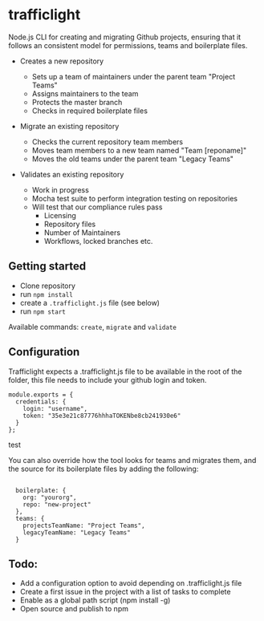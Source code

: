 # trafficlight

Node.js CLI for creating and migrating Github projects, ensuring that it follows an consistent
model for permissions, teams and boilerplate files.

* Creates a new repository

  * Sets up a team of maintainers under the parent team "Project Teams"
  * Assigns maintainers to the team
  * Protects the master branch
  * Checks in required boilerplate files

* Migrate an existing repository

  * Checks the current repository team members
  * Moves team members to a new team named "Team [reponame]"
  * Moves the old teams under the parent team "Legacy Teams"

* Validates an existing repository

  * Work in progress
  * Mocha test suite to perform integration testing on repositories
  * Will test that our compliance rules pass
    * Licensing
    * Repository files
    * Number of Maintainers
    * Workflows, locked branches etc. 


## Getting started

* Clone repository
* run `npm install`
* create a `.trafficlight.js` file (see below)
* run `npm start`

Available commands: `create`, `migrate` and `validate`

## Configuration

Trafficlight expects a .trafficlight.js file to be available in the root of the folder, this file needs to
include your github login and token.

```
module.exports = {
  credentials: {
    login: "username",
    token: "35e3e21c87776hhhaTOKENbe8cb241930e6"
  }
};
```

test

You can also override how the tool looks for teams and migrates them, and the source for its boilerplate files by adding the following:

```

  boilerplate: {
    org: "yourorg",
    repo: "new-project"
  },
  teams: {
    projectsTeamName: "Project Teams",
    legacyTeamName: "Legacy Teams"
  }

```

## Todo:

* Add a configuration option to avoid depending on .trafficlight.js file
* Create a first issue in the project with a list of tasks to complete
* Enable as a global path script (npm install -g)
* Open source and publish to npm

